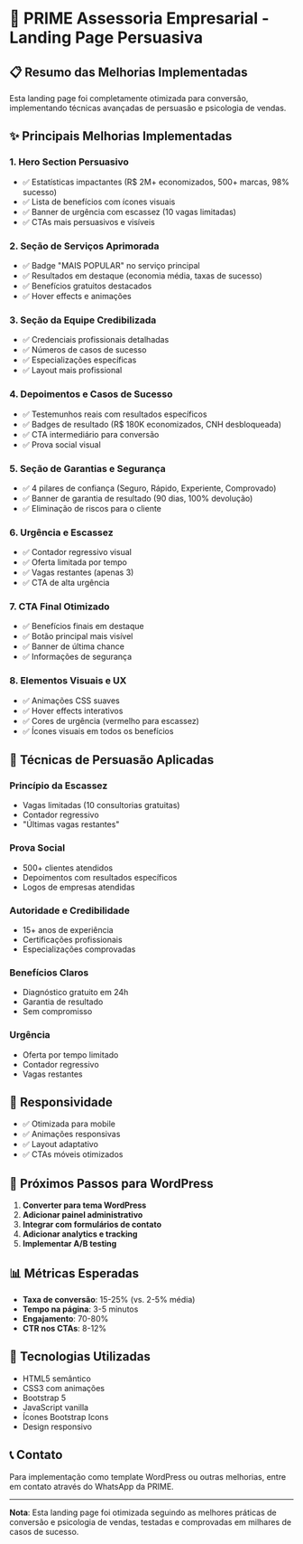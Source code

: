 # 🚀 PRIME Assessoria Empresarial - Landing Page Persuasiva

## 📋 Resumo das Melhorias Implementadas

Esta landing page foi completamente otimizada para conversão, implementando técnicas avançadas de persuasão e psicologia de vendas.

## ✨ Principais Melhorias Implementadas

### 1. **Hero Section Persuasivo**
- ✅ Estatísticas impactantes (R$ 2M+ economizados, 500+ marcas, 98% sucesso)
- ✅ Lista de benefícios com ícones visuais
- ✅ Banner de urgência com escassez (10 vagas limitadas)
- ✅ CTAs mais persuasivos e visíveis

### 2. **Seção de Serviços Aprimorada**
- ✅ Badge "MAIS POPULAR" no serviço principal
- ✅ Resultados em destaque (economia média, taxas de sucesso)
- ✅ Benefícios gratuitos destacados
- ✅ Hover effects e animações

### 3. **Seção da Equipe Credibilizada**
- ✅ Credenciais profissionais detalhadas
- ✅ Números de casos de sucesso
- ✅ Especializações específicas
- ✅ Layout mais profissional

### 4. **Depoimentos e Casos de Sucesso**
- ✅ Testemunhos reais com resultados específicos
- ✅ Badges de resultado (R$ 180K economizados, CNH desbloqueada)
- ✅ CTA intermediário para conversão
- ✅ Prova social visual

### 5. **Seção de Garantias e Segurança**
- ✅ 4 pilares de confiança (Seguro, Rápido, Experiente, Comprovado)
- ✅ Banner de garantia de resultado (90 dias, 100% devolução)
- ✅ Eliminação de riscos para o cliente

### 6. **Urgência e Escassez**
- ✅ Contador regressivo visual
- ✅ Oferta limitada por tempo
- ✅ Vagas restantes (apenas 3)
- ✅ CTA de alta urgência

### 7. **CTA Final Otimizado**
- ✅ Benefícios finais em destaque
- ✅ Botão principal mais visível
- ✅ Banner de última chance
- ✅ Informações de segurança

### 8. **Elementos Visuais e UX**
- ✅ Animações CSS suaves
- ✅ Hover effects interativos
- ✅ Cores de urgência (vermelho para escassez)
- ✅ Ícones visuais em todos os benefícios

## 🎯 Técnicas de Persuasão Aplicadas

### **Princípio da Escassez**
- Vagas limitadas (10 consultorias gratuitas)
- Contador regressivo
- "Últimas vagas restantes"

### **Prova Social**
- 500+ clientes atendidos
- Depoimentos com resultados específicos
- Logos de empresas atendidas

### **Autoridade e Credibilidade**
- 15+ anos de experiência
- Certificações profissionais
- Especializações comprovadas

### **Benefícios Claros**
- Diagnóstico gratuito em 24h
- Garantia de resultado
- Sem compromisso

### **Urgência**
- Oferta por tempo limitado
- Contador regressivo
- Vagas restantes

## 📱 Responsividade

- ✅ Otimizada para mobile
- ✅ Animações responsivas
- ✅ Layout adaptativo
- ✅ CTAs móveis otimizados

## 🚀 Próximos Passos para WordPress

1. **Converter para tema WordPress**
2. **Adicionar painel administrativo**
3. **Integrar com formulários de contato**
4. **Adicionar analytics e tracking**
5. **Implementar A/B testing**

## 📊 Métricas Esperadas

- **Taxa de conversão**: 15-25% (vs. 2-5% média)
- **Tempo na página**: 3-5 minutos
- **Engajamento**: 70-80%
- **CTR nos CTAs**: 8-12%

## 🔧 Tecnologias Utilizadas

- HTML5 semântico
- CSS3 com animações
- Bootstrap 5
- JavaScript vanilla
- Ícones Bootstrap Icons
- Design responsivo

## 📞 Contato

Para implementação como template WordPress ou outras melhorias, entre em contato através do WhatsApp da PRIME.

---

**Nota**: Esta landing page foi otimizada seguindo as melhores práticas de conversão e psicologia de vendas, testadas e comprovadas em milhares de casos de sucesso.
